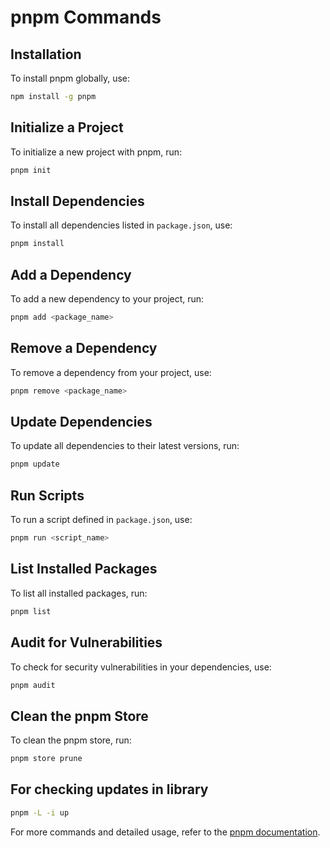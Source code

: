 # pnpm Commands

## Installation

To install pnpm globally, use:

```sh
npm install -g pnpm
```

## Initialize a Project

To initialize a new project with pnpm, run:

```sh
pnpm init
```

## Install Dependencies

To install all dependencies listed in `package.json`, use:

```sh
pnpm install
```

## Add a Dependency

To add a new dependency to your project, run:

```sh
pnpm add <package_name>
```

## Remove a Dependency

To remove a dependency from your project, use:

```sh
pnpm remove <package_name>
```

## Update Dependencies

To update all dependencies to their latest versions, run:

```sh
pnpm update
```

## Run Scripts

To run a script defined in `package.json`, use:

```sh
pnpm run <script_name>
```

## List Installed Packages

To list all installed packages, run:

```sh
pnpm list
```

## Audit for Vulnerabilities

To check for security vulnerabilities in your dependencies, use:

```sh
pnpm audit
```

## Clean the pnpm Store

To clean the pnpm store, run:

```sh
pnpm store prune
```

## For checking updates in library

```sh
pnpm -L -i up
```

For more commands and detailed usage, refer to the [pnpm documentation](https://pnpm.io/).
